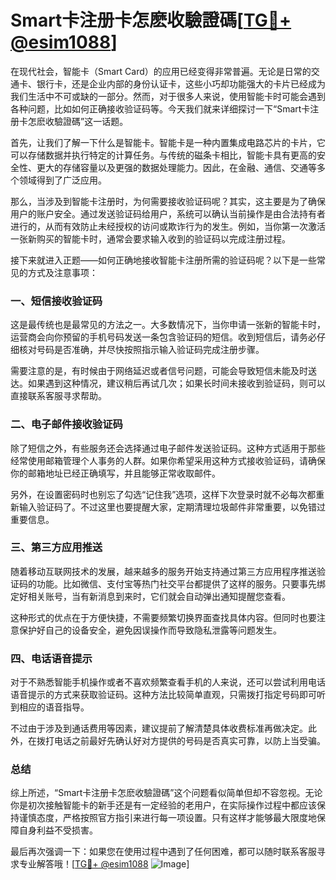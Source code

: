 # Smart卡注册卡怎麽收驗證碼[[TG💪+ @esim1088](https://t.me/s/esim1088)]

在现代社会，智能卡（Smart Card）的应用已经变得非常普遍。无论是日常的交通卡、银行卡，还是企业内部的身份认证卡，这些小巧却功能强大的卡片已经成为我们生活中不可或缺的一部分。然而，对于很多人来说，使用智能卡时可能会遇到各种问题，比如如何正确接收验证码等。今天我们就来详细探讨一下“Smart卡注册卡怎麽收驗證碼”这一话题。

首先，让我们了解一下什么是智能卡。智能卡是一种内置集成电路芯片的卡片，它可以存储数据并执行特定的计算任务。与传统的磁条卡相比，智能卡具有更高的安全性、更大的存储容量以及更强的数据处理能力。因此，在金融、通信、交通等多个领域得到了广泛应用。

那么，当涉及到智能卡注册时，为何需要接收验证码呢？其实，这主要是为了确保用户的账户安全。通过发送验证码给用户，系统可以确认当前操作是由合法持有者进行的，从而有效防止未经授权的访问或欺诈行为的发生。例如，当你第一次激活一张新购买的智能卡时，通常会要求输入收到的验证码以完成注册过程。

接下来就进入正题——如何正确地接收智能卡注册所需的验证码呢？以下是一些常见的方式及注意事项：

### 一、短信接收验证码

这是最传统也是最常见的方法之一。大多数情况下，当你申请一张新的智能卡时，运营商会向你预留的手机号码发送一条包含验证码的短信。收到短信后，请务必仔细核对号码是否准确，并尽快按照指示输入验证码完成注册步骤。

需要注意的是，有时候由于网络延迟或者信号问题，可能会导致短信未能及时送达。如果遇到这种情况，建议稍后再试几次；如果长时间未接收到验证码，则可以直接联系客服寻求帮助。

### 二、电子邮件接收验证码

除了短信之外，有些服务还会选择通过电子邮件发送验证码。这种方式适用于那些经常使用邮箱管理个人事务的人群。如果你希望采用这种方式接收验证码，请确保你的邮箱地址已经正确填写，并且能够正常收取邮件。

另外，在设置密码时也别忘了勾选“记住我”选项，这样下次登录时就不必每次都重新输入验证码了。不过这里也要提醒大家，定期清理垃圾邮件非常重要，以免错过重要信息。

### 三、第三方应用推送

随着移动互联网技术的发展，越来越多的服务开始支持通过第三方应用程序推送验证码的功能。比如微信、支付宝等热门社交平台都提供了这样的服务。只要事先绑定好相关账号，当有新消息到来时，它们就会自动弹出通知提醒您查看。

这种形式的优点在于方便快捷，不需要频繁切换界面查找具体内容。但同时也要注意保护好自己的设备安全，避免因误操作而导致隐私泄露等问题发生。

### 四、电话语音提示

对于不熟悉智能手机操作或者不喜欢频繁查看手机的人来说，还可以尝试利用电话语音提示的方式来获取验证码。这种方法比较简单直观，只需拨打指定号码即可听到相应的语音指导。

不过由于涉及到通话费用等因素，建议提前了解清楚具体收费标准再做决定。此外，在拨打电话之前最好先确认好对方提供的号码是否真实可靠，以防上当受骗。

### 总结

综上所述，“Smart卡注册卡怎麽收驗證碼”这个问题看似简单但却不容忽视。无论你是初次接触智能卡的新手还是有一定经验的老用户，在实际操作过程中都应该保持谨慎态度，严格按照官方指引来进行每一项设置。只有这样才能够最大限度地保障自身利益不受损害。

最后再次强调一下：如果您在使用过程中遇到了任何困难，都可以随时联系客服寻求专业解答哦！[[TG💪+ @esim1088](https://t.me/s/esim1088) ![Image](https://i.postimg.cc/4NQfJmqS/Snipaste-2025-05-13-00-14-12.png)]